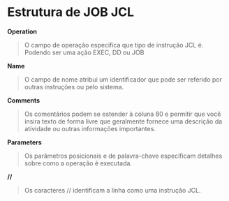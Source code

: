 # Estrutura de JOB JCL

**Operation**
> O campo de operação especifica que tipo de instrução JCL é. Podendo ser uma ação EXEC, DD ou JOB

**Name**
> O campo de nome atribui um identificador que pode ser referido por outras instruções ou pelo sistema.

**Comments**
> Os comentários podem se estender à coluna 80 e permitir que você insira texto de forma livre que geralmente fornece uma descrição da atividade ou outras informações importantes.


**Parameters**
> Os parâmetros posicionais e de palavra-chave especificam detalhes sobre como a operação é executada.

**//**
> Os caracteres // identificam a linha como uma instrução JCL.
